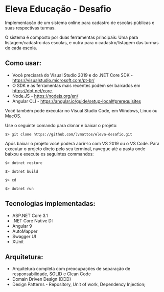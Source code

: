 # Eleva Educação - Desafio

Implementação de um sistema online para cadastro de escolas públicas e suas respectivas turmas.

O sistema é composto por duas ferramentas principais: Uma para listagem/cadastro das escolas, e outra para o cadastro/listagem das turmas de cada escola.

## Como usar:
- Você precisará do Visual Studio 2019 e do .NET Core SDK - https://visualstudio.microsoft.com/pt-br/
- O SDK e as ferramentas mais recentes podem ser baixados em https://dot.net/core.
- Node.JS - https://nodejs.org/en/
- Angular CLI - https://angular.io/guide/setup-local#prerequisites

Você também pode executar no Visual Studio Code, em Windows, Linux ou MacOS.

Use o seguinte comando para clonar e baixar o projeto:

```
$> git clone https://github.com/lvmattos/eleva-desafio.git
```

Após baixar o projeto você poderá abrir-lo com VS 2019 ou o VS Code.
Para executar o projeto direto pelo seu terminal, navegue até a pasta onde baixou e execute os seguintes commandos:

```
$> dotnet restore
```
```
$> dotnet build
```
```
$> cd 
```
```
$> dotnet run
```


## Tecnologias implementadas:

- ASP.NET Core 3.1
- .NET Core Native DI
- Angular 9
- AutoMapper
- Swagger UI
- XUnit

## Arquitetura:

- Arquitetura completa com preocupações de separação de responsabilidade, SOLID e Clean Code
- Domain Driven Design (DDD)
- Design Patterns - Repository, Unit of work, Dependency Injection;
